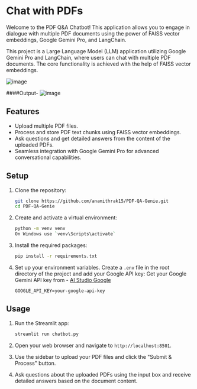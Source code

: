 # Chat with PDFs
Welcome to the PDF Q&A Chatbot! This application allows you to engage in dialogue with multiple PDF documents using the power of FAISS vector embeddings, Google Gemini Pro, and LangChain.

This project is a Large Language Model (LLM) application utilizing Google Gemini Pro and LangChain, where users can chat with multiple PDF documents. The core functionality is achieved with the help of FAISS vector embeddings.

![image](https://github.com/user-attachments/assets/ac558583-7bd6-4832-a955-71ec30489f27)

####Output-
![image](https://github.com/user-attachments/assets/87d310e5-d986-4219-bc96-4085e88960d5)



## Features

- Upload multiple PDF files.
- Process and store PDF text chunks using FAISS vector embeddings.
- Ask questions and get detailed answers from the content of the uploaded PDFs.
- Seamless integration with Google Gemini Pro for advanced conversational capabilities.

## Setup

1. Clone the repository:

    ```bash
    git clone https://github.com/anamithrak15/PDF-QA-Genie.git
    cd PDF-QA-Genie
    ```

2. Create and activate a virtual environment:

    ```bash
    python -m venv venv
    On Windows use `venv\Scripts\activate`
    ```

3. Install the required packages:

    ```bash
    pip install -r requirements.txt
    ```

4. Set up your environment variables. Create a `.env` file in the root directory of the project and add your Google API key:
   Get your Google Gemini API key from - [AI Studio Google](https://aistudio.google.com/app/apikey?_gl=1*605nqu*_ga*MzM5MDUxNTAwLjE3MjA4OTIxNTg.*_ga_P1DBVKWT6V*MTcyMDg5MjE1OC4xLjEuMTcyMDg5MjE2MS41Ny4wLjkwMDAyNzg1Nw..)

    ```env
    GOOGLE_API_KEY=your-google-api-key
    ```

## Usage

1. Run the Streamlit app:

    ```bash
    streamlit run chatbot.py
    ```

2. Open your web browser and navigate to `http://localhost:8501`.

3. Use the sidebar to upload your PDF files and click the "Submit & Process" button.

4. Ask questions about the uploaded PDFs using the input box and receive detailed answers based on the document content.
